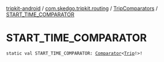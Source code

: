 [tripkit-android](../../index.md) / [com.skedgo.tripkit.routing](../index.md) / [TripComparators](index.md) / [START_TIME_COMPARATOR](./-s-t-a-r-t_-t-i-m-e_-c-o-m-p-a-r-a-t-o-r.md)

# START_TIME_COMPARATOR

`static val START_TIME_COMPARATOR: `[`Comparator`](https://docs.oracle.com/javase/7/docs/api/java/util/Comparator.html)`<`[`Trip`](../-trip/index.md)`!>!`
